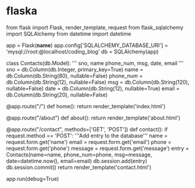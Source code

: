 # flaska
from flask import Flask, render_template, request
from flask_sqlalchemy import SQLAlchemy
from datetime import datetime

app = Flask(__name__)
app.config['SQLALCHEMY_DATABASE_URI'] = 'mysql://root:@localhost/coding_blog'
db = SQLAlchemy(app)


class Contacts(db.Model):
    '''
    sno, name phone_num, msg, date, email
    '''
    sno = db.Column(db.Integer, primary_key=True)
    name = db.Column(db.String(80), nullable=False)
    phone_num = db.Column(db.String(12), nullable=False)
    msg = db.Column(db.String(120), nullable=False)
    date = db.Column(db.String(12), nullable=True)
    email = db.Column(db.String(20), nullable=False)


@app.route("/")
def home():
    return render_template('index.html')


@app.route("/about")
def about():
    return render_template('about.html')


@app.route("/contact", methods=['GET', 'POST'])
def contact():
    if request.method == 'POST':
        '''Add entry to the database'''
        name = request.form.get('name')
        email = request.form.get('email')
        phone = request.form.get('phone')
        message = request.form.get('message')
        entry = Contacts(name=name, phone_num=phone, msg=message, date=datetime.now(), email=email)
        db.session.add(entry)
        db.session.commit()
    return render_template('contact.html')


app.run(debug=True)
